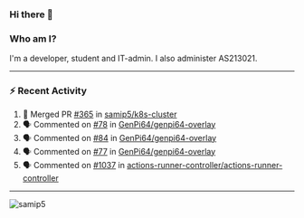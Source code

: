 ### Hi there 👋

### Who am I?
I'm a developer, student and IT-admin. I also administer AS213021.

---
### :zap: Recent Activity
<!--START_SECTION:activity-->
1. 🎉 Merged PR [#365](https://github.com/samip5/k8s-cluster/pull/365) in [samip5/k8s-cluster](https://github.com/samip5/k8s-cluster)
2. 🗣 Commented on [#78](https://github.com/GenPi64/genpi64-overlay/issues/78) in [GenPi64/genpi64-overlay](https://github.com/GenPi64/genpi64-overlay)
3. 🗣 Commented on [#84](https://github.com/GenPi64/genpi64-overlay/issues/84) in [GenPi64/genpi64-overlay](https://github.com/GenPi64/genpi64-overlay)
4. 🗣 Commented on [#77](https://github.com/GenPi64/genpi64-overlay/issues/77) in [GenPi64/genpi64-overlay](https://github.com/GenPi64/genpi64-overlay)
5. 🗣 Commented on [#1037](https://github.com/actions-runner-controller/actions-runner-controller/issues/1037) in [actions-runner-controller/actions-runner-controller](https://github.com/actions-runner-controller/actions-runner-controller)
<!--END_SECTION:activity-->
---

<img align="center" src="https://github-readme-stats.vercel.app/api?username=samip5&show_icons=true" alt="samip5" />
